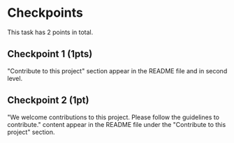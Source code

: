 # Checkpoints
This task has 2 points in total. 

## Checkpoint 1 (1pts)
"Contribute to this project" section appear in the README file and in second level.

## Checkpoint 2 (1pt)
"We welcome contributions to this project. Please follow the guidelines to contribute." content appear in the README file under the "Contribute to this project" section.